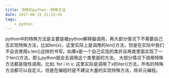```yaml
---
title: 流畅的python--特殊方法
date: 2017-06-15 21:23:39
tags:
    - python
---
```

python中的特殊方法是主要是被python解释器调用，再大部分情况下不需要自己去实现特殊方法，比如len(x)，这里实际上是调用的len()方法，但是在实际中我们不会去使用x.len()这样的书写。如果x是一个自己实现的类并且再类里面实现了一个len()方法，那么python就会去调用这个类里面的方法。
大部分情况下调用特殊方法都是隐性调用。比如: for i in x: 这里实际是调用了x的iter()方法，所有的特殊方法都可以自定义。但是在编程时是不建议大量的实现特殊方法，除非元编程。
